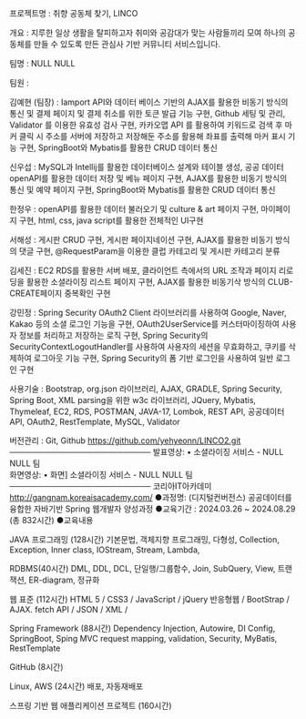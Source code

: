 프로젝트명 : 취향 공동체 찾기, LINCO

개요 : 지루한 일상 생활을 탈피하고자 취미와 공감대가 맞는 사람들끼리 모여 하나의 공동체를 만들 수 있도록 만든 관심사 기반 커뮤니티 서비스입니다. 

팀명 : NULL NULL

팀원 :

김예현 (팀장) : Iamport API와 데이터 베이스 기반의 AJAX를 활용한 비동기 방식의 통신 및 결제 페이지 및 결제 취소를 위한 토큰 발급 기능 구현,  Github 세팅 및 관리, Validator 를 이용한 유효성 검사 구현, 카카오맵 API 를 활용하여 키워드로 검색 후 마커 클릭 시 주소를 서버에 저장하고 저장해둔 주소를 활용해 좌표를 출력해 마커 표시 기능 구현, SpringBoot와 Mybatis를 활용한 CRUD 데이터 통신

신우섭 : MySQL과 Intellij를 활용한 데이터베이스 설계와 테이블 생성, 공공 데이터 openAPI를 활용한 데이터 저장 및 베뉴 페이지 구현, AJAX를 활용한 비동기 방식의 통신 및 예약 페이지 구현, SpringBoot와 Mybatis를 활용한 CRUD 데이터 통신

한정우 : openAPI를 활용한 데이터 불러오기 및 culture & art 페이지 구현, 마이페이지 구현, html, css, java script를 활용한 전체적인 UI구현

서해성 : 게시판 CRUD 구현, 게시판 페이지네이션 구현, AJAX를 활용한 비동기 방식의 댓글 구현, @RequestParam을 이용한 클럽 카테고리 및 게시판 카테고리 분류

김세진 : EC2 RDS를 활용한 서버 배포, 클라이언트 측에서의 URL 조작과 페이지 리로딩을 활용한 소셜라이징 리스트 페이지 구현, AJAX를 활용한 비동기삭 방식의 CLUB-CREATE페이지 중복확인 구현

강민정 : Spring Security OAuth2 Client 라이브러리를 사용하여 Google, Naver, Kakao 등의 소셜 로그인 기능을 구현, OAuth2UserService를 커스터마이징하여 사용자 정보를 처리하고 저장하는 로직 구현, Spring Security의 SecurityContextLogoutHandler를 사용하여 사용자의 세션을 무효화하고, 쿠키를 삭제하여 로그아웃 기능 구현, Spring Security의 폼 기반 로그인을 사용하여 일반 로그인 구현

사용기술 :
Bootstrap, org.json 라이브러리, AJAX, GRADLE, Spring Security, Spring Boot, XML parsing을 위한 w3c 라이브러리, JQuery, Mybatis, Thymeleaf, EC2, RDS, POSTMAN, JAVA-17, Lombok, REST API, 공공데이터 API, OAuth2, RestTemplate, MySQL, Validator

버전관리 : Git, Github
https://github.com/yehyeonn/LINCO2.git
─────────────────────────
발표영상:    • 소셜라이징 서비스 - NULL NULL 팀  
화면영상:    • 화면] 소셜라이징 서비스 - NULL NULL 팀  
─────────────────────────
코리아IT아카데미 http://gangnam.koreaisacademy.com/
●과정명:  (디지털컨버전스) 공공데이터를 융합한 자바기반 Spring 웹개발자 양성과정
●교육기간 : 2024.03.26 ~ 2024.08.29 (총 832시간)
●교육내용 

JAVA 프로그래밍 (128시간)
 기본문법, 객체지향 프로그래밍, 다형성, Collection, Exception, Inner class, IOStream, Stream, Lambda, 

RDBMS(40시간)
 DML, DDL, DCL, 단일행/그룹함수, Join, SubQuery, View, 트랜잭션, ER-diagram, 정규화

웹 표준  (112시간)
 HTML 5 / CSS3 / JavaScript / jQuery
 반응형웹 / BootStrap / AJAX. fetch API / JSON / XML /

Spring Framework (88시간)
 Dependency Injection, Autowire, DI Config,  SpringBoot, Sping MVC
 request mapping, validation, Security,  MyBatis, RestTemplate

GitHub (8시간)

Linux, AWS  (24시간)
 배포,  자동재배포

스프링 기반 웹 애플리케이션 프로젝트 (160시간)
